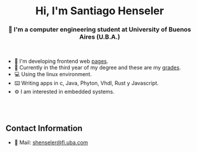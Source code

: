 <h1 align="center">Hi, I'm Santiago Henseler</h1>
<h3 align="center">📝 I'm a computer engineering student at University of Buenos Aires (U.B.A.)</h3>

<br />

- 💼 I'm developing frontend web [pages](https://github.com/stars/Santiago-Henseler/lists/paginas).
- 📝 Currently in the third year of my degree and these are my [grades](https://docs.google.com/spreadsheets/d/1bN4MPfwpkYLNvE_QgxWl0_l3uuxe1Knw/edit?usp=drivesdk&ouid=107057273326789953692&rtpof=true&sd=true).
- 💻 Using the linux environment.
- ⌨️  Writing apps in c, Java, Phyton, Vhdl, Rust y Javascript.
- ⚙️  I am interested in embedded systems.

<br/>

<!-- 
<p><img align="center" src="https://github-readme-stats.vercel.app/api/top-langs?username=santiago-henseler&show_icons=true&locale=en&layout=compact" alt="santiago-henseler" /></p>
-->
<br/>


## Contact Information

- 📧 Mail: shenseler@fi.uba.com



